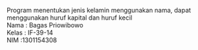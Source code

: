 Program menentukan jenis kelamin menggunakan nama, dapat menggunakan huruf kapital dan huruf kecil</br>
Nama  : Bagas Priowibowo </br>
Kelas : IF-39-14 </br>
NIM   :1301154308 </br>
